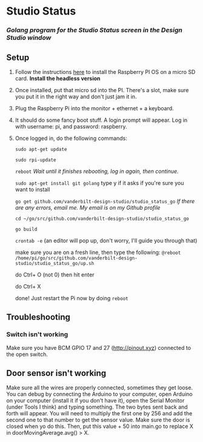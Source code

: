 # Studio Status
### *Golang program for the Studio Status screen in the Design Studio window*

## Setup
1. Follow the instructions [here](https://www.raspberrypi.org/documentation/installation/installing-images/) to install the Raspberry PI OS on a micro SD card. **Install the headless version**
2. Once installed, put that micro sd into the PI. There's a slot, make sure you put it in the right way and don't just jam it in.
3. Plug the Raspberry Pi into the monitor + ethernet + a keyboard.
4. It should do some fancy boot stuff. A login prompt will appear. Log in with username: pi, and password: raspberry.
5. Once logged in, do the following commands:
   
   `sudo apt-get update`
   
   `sudo rpi-update`
   
   `reboot` _Wait until it finishes rebooting, log in again, then continue._
   
   `sudo apt-get install git golang` type y if it asks if you're sure you want to install
   
   `go get github.com/vanderbilt-design-studio/studio_status_go` _If there are any errors, email me. My email is on my Github profile_
   
   `cd ~/go/src/github.com/vanderbilt-design-studio/studio_status_go`
   
   `go build`
   
   `crontab -e` (an editor will pop up, don't worry, I'll guide you through that)
   
   make sure you are on a fresh line, then type the following: `@reboot /home/pi/go/src/github.com/vanderbilt-design-studio/studio_status_go/up.sh`
   
   do Ctrl+ O (not 0) then hit enter
   
   do Ctrl+ X
   
   done! Just restart the Pi now by doing `reboot`
   
## Troubleshooting

### Switch isn't working
   Make sure you have BCM GPIO 17 and 27 (http://pinout.xyz) connected to the open switch.

## Door sensor isn't working
   Make sure all the wires are properly connected, sometimes they get loose. 
   You can debug by connecting the Arduino to your computer, open Arduino on your computer (install it if you don't have it), open the Serial Monitor (under Tools I think) and typing something. The two bytes sent back and forth will appear. You will need to multiply the first one by 256 and add the second one to that number to get the sensor value. Make sure the door is closed when yo do this. Then, put this value + 50 into main.go to replace X in doorMovingAverage.avg() > X.
   
